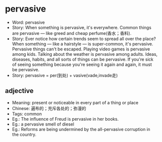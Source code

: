 # pervasive

- Word: pervasive
- Story: When something is pervasive, it's everywhere. Common things are pervasive — like greed and cheap perfume(香水；香料).
- Story: Ever notice how certain trends seem to spread all over the place? When something — like a hairstyle — is super-common, it's pervasive. Pervasive things can't be escaped. Playing video games is pervasive among kids. Talking about the weather is pervasive among adults. Ideas, diseases, habits, and all sorts of things can be pervasive. If you're sick of seeing something because you're seeing it again and again, it must be pervasive.
- Story: pervasive = per(到处) + vasive(vade,invade走)

## adjective

- Meaning: present or noticeable in every part of a thing or place
- Chinese: 遍布的；充斥各处的；弥漫的
- Tags: common
- Eg.: The influence of Freud is pervasive in her books.
- Eg.: a pervasive smell of diesel
- Eg.: Reforms are being undermined by the all-pervasive corruption in the country.

